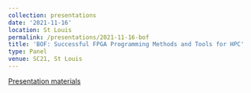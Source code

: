 ```yaml
---
collection: presentations
date: '2021-11-16'
location: St Louis
permalink: /presentations/2021-11-16-bof
title: 'BOF: Successful FPGA Programming Methods and Tools for HPC'
type: Panel
venue: SC21, St Louis
---
```


[Presentation materials](https://sc21.supercomputing.org/presentation/?id=bof126&sess=sess371)
